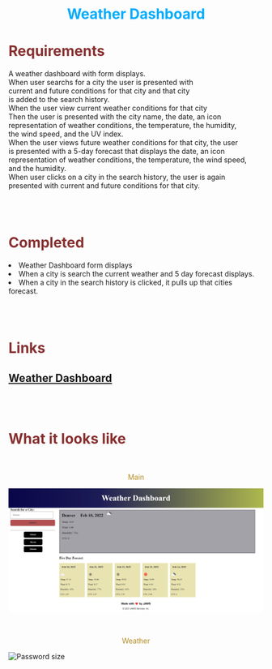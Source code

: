 <h1 align="center" style= "color:#00acfc">Weather Dashboard</h1> 

<h1 style= "color:#883030">Requirements</h1>
<p align= "center">

A weather dashboard with form displays. <br>
When user searchs for a city the user is presented with <br> 
current and future conditions for that city and that city <br> 
is added to the search history. <br>
When the user view current weather conditions for that city <br>
Then the user is presented with the city name, the date, an icon <br>
representation of weather conditions, the temperature, the humidity, <br> 
the wind speed, and the UV index. <br>
When the user views future weather conditions for that city, the user <br>
is presented with a 5-day forecast that displays the date, an icon <br>
representation of weather conditions, the temperature, the wind speed, <br>
and the humidity. <br>
When user clicks on a city in the search history, the user is again <br>
presented with current and future conditions for that city. <br>
</p>
<br>
<br>

<h1 style= "color:#883030">Completed</h1>
<p align= "center">
<li>Weather Dashboard form displays</li>
<li>When a city is search the current weather and 5 day forecast displays.</li>
<li>When a city in the search history is clicked, it pulls up that cities forecast.</li>
</p>
<br>
<br>

<h1 style= "color:#883030">Links</h1>


 ## [Weather Dashboard](https://montyking20.github.io/weather-dashboard/)
<br>
<br>

<h1 style= "color:#883030">What it looks like</h1>

<br>

<p align= "center" style= "color:#b38d25">Main</p>

![Weather Dashboard](/assets/images/Screenshot-main.jpg)

<br>

<p align= "center" style= "color:#b38d25">Weather</p>

![Password size](/assets/images/Screenshot-weather.jpg)

<br>




